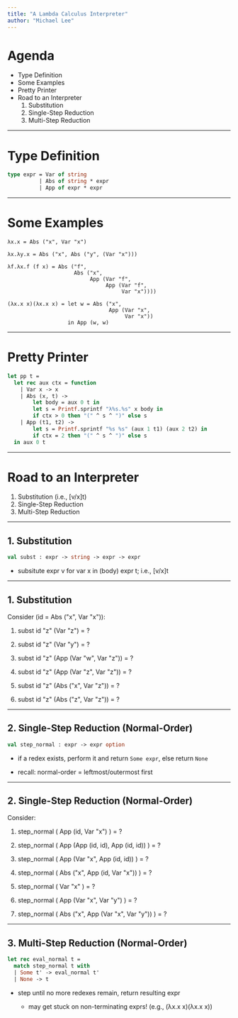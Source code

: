 ```yaml
---
title: "A Lambda Calculus Interpreter"
author: "Michael Lee"
---
```


# Agenda

- Type Definition
- Some Examples
- Pretty Printer
- Road to an Interpreter
  1. Substitution
  2. Single-Step Reduction
  3. Multi-Step Reduction

---

# Type Definition

```ocaml
type expr = Var of string
          | Abs of string * expr
          | App of expr * expr
```

---

# Some Examples

```
λx.x = Abs ("x", Var "x")
```

<!-- pause -->

```
λx.λy.x = Abs ("x", Abs ("y", (Var "x")))
```

<!-- pause -->

```
λf.λx.f (f x) = Abs ("f",
                     Abs ("x",
                          App (Var "f",
                               App (Var "f",
                                    Var "x"))))
```

<!-- pause -->

```
(λx.x x)(λx.x x) = let w = Abs ("x",
                                App (Var "x",
                                     Var "x"))
                   in App (w, w)
```

---

# Pretty Printer

```ocaml
let pp t =
  let rec aux ctx = function
    | Var x -> x
    | Abs (x, t) ->
        let body = aux 0 t in
        let s = Printf.sprintf "λ%s.%s" x body in
        if ctx > 0 then "(" ^ s ^ ")" else s
    | App (t1, t2) ->
        let s = Printf.sprintf "%s %s" (aux 1 t1) (aux 2 t2) in
        if ctx = 2 then "(" ^ s ^ ")" else s
  in aux 0 t
```

---

# Road to an Interpreter

1. Substitution (i.e., [v/x]t)
2. Single-Step Reduction
3. Multi-Step Reduction

---

## 1. Substitution

```ocaml
val subst : expr -> string -> expr -> expr
```

- subsitute expr v for var x in (body) expr t; i.e., [v/x]t

---

## 1. Substitution

Consider (id = Abs ("x", Var "x")):

1. subst id "z" (Var "z") = ?

2. subst id "z" (Var "y") = ?

3. subst id "z" (App (Var "w", Var "z")) = ?

4. subst id "z" (App (Var "z", Var "z")) = ?

5. subst id "z" (Abs ("x", Var "z")) = ?

6. subst id "z" (Abs ("z", Var "z")) = ?

---

## 2. Single-Step Reduction (Normal-Order)

```ocaml
val step_normal : expr -> expr option
```

- if a redex exists, perform it and return `Some expr`, else return `None`

- recall: normal-order = leftmost/outermost first

---

## 2. Single-Step Reduction (Normal-Order)

Consider:

1. step_normal ( App (id, Var "x") ) = ?

2. step_normal ( App (App (id, id), App (id, id)) ) = ?

3. step_normal ( App (Var "x", App (id, id)) ) = ?

4. step_normal ( Abs ("x", App (id, Var "x")) ) = ?

5. step_normal ( Var "x" ) = ?

6. step_normal ( App (Var "x", Var "y") ) = ?

7. step_normal ( Abs ("x", App (Var "x", Var "y")) ) = ?

---

## 3. Multi-Step Reduction (Normal-Order)

```ocaml
let rec eval_normal t =
  match step_normal t with
  | Some t' -> eval_normal t'
  | None -> t
```

- step until no more redexes remain, return resulting expr

  - may get stuck on non-terminating exprs! (e.g., (λx.x x)(λx.x x))

